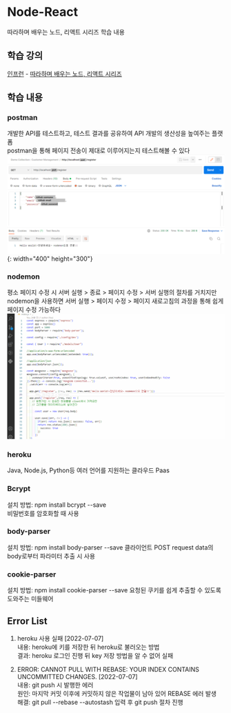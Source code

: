 # Node-React
따라하며 배우는 노드, 리액트 시리즈 학습 내용

## 학습 강의
[인프런](https://www.inflearn.com/) - [따라하며 배우는 노드, 리액트 시리즈](https://www.inflearn.com/roadmaps/331)

## 학습 내용
### postman
개발한 API를 테스트하고, 테스트 결과를 공유하여 API 개발의 생산성을 높여주는 플랫폼   
postman을 통해 페이지 전송이 제대로 이루어지는지 테스트해볼 수 있다
![postman](https://github.com/WoojinJeonkr/Node-React/blob/main/image/postman_test.png?raw=true){: width="400" height="300"}

### nodemon
평소 페이지 수정 시 서버 실행 > 종료 > 페이지 수정 > 서버 실행의 절차를 거치지만   
nodemon을 사용하면 서버 실행 > 페이지 수정 > 페이지 새로고침의 과정을 통해 쉽게 페이지 수정 가능하다
![nodemon](https://github.com/WoojinJeonkr/Node-React/blob/main/image/nodemon_connect.gif?raw=true)

### heroku
Java, Node.js, Python등 여러 언어를 지원하는 클라우드 Paas

### Bcrypt
설치 방법: npm install bcrypt --save   
비밀번호를 암호화할 때 사용

### body-parser
설치 방법: npm install body-parser --save
클라이언트 POST request data의 body로부터 파라미터 추출 시 사용

### cookie-parser
설치 방법: npm install cookie-parser --save
요청된 쿠키를 쉽게 추출할 수 있도록 도와주는 미들웨어

## Error List

1. heroku 사용 실패 [2022-07-07]   
내용: heroku에 키를 저장한 뒤 heroku로 불러오는 방법   
결과: heroku 로그인 진행 뒤 key 저장 방법을 알 수 없어 실패   

2. ERROR: CANNOT PULL WITH REBASE: YOUR INDEX CONTAINS UNCOMMITTED CHANGES. [2022-07-07]   
내용: git push 시 발행한 에러   
원인: 마지막 커밋 이후에 커밋하지 않은 작업물이 남아 있어 REBASE 에러 발생   
해결: git pull --rebase --autostash 입력 후 git push 절차 진행
